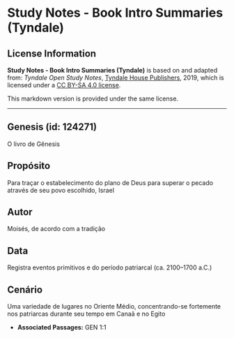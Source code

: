 # Study Notes - Book Intro Summaries (Tyndale)

## License Information

**Study Notes - Book Intro Summaries (Tyndale)** is based on and adapted from: _Tyndale Open Study Notes_, [Tyndale House Publishers](https://tyndaleopenresources.com/), 2019, which is licensed under a [CC BY-SA 4.0 license](https://creativecommons.org/licenses/by-sa/4.0/legalcode.en).

This markdown version is provided under the same license.



--------------------------------

## Genesis (id: 124271)

O livro de Gênesis

Propósito
---------

Para traçar o estabelecimento do plano de Deus para superar o pecado através de seu povo escolhido, Israel

Autor
-----

Moisés, de acordo com a tradição

Data
----

Registra eventos primitivos e do período patriarcal (ca. 2100–1700 a.C.)

Cenário
-------

Uma variedade de lugares no Oriente Médio, concentrando\-se fortemente nos patriarcas durante seu tempo em Canaã e no Egito

* **Associated Passages:** GEN 1:1

